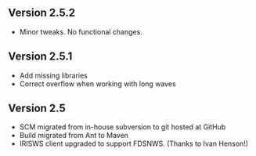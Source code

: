 ## Version 2.5.2
  * Minor tweaks. No functional changes.
  
## Version 2.5.1
  * Add missing libraries
  * Correct overflow when working with long waves
  
## Version 2.5
  * SCM migrated from in-house subversion to git hosted at GitHub
  * Build migrated from Ant to Maven
  * IRISWS client upgraded to support FDSNWS. (Thanks to Ivan Henson!)